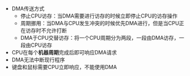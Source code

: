 - DMA传送方式
	- 停止CPU访存：当DMA需要进行访存的时候立即停止CPU的访存操作
	- 周期挪用：当DMA与CPU发生冲突的时候优先DMA进行，但是当CPU正在访存时不允许打断
	- DMA于CPU交替访存：将一个CPU周期分为两段，一段由DMA访存，一段由CPU访存
- CPU在每个**机器周期**完成后即可响应DMA请求
- DMA无法中断现行程序
- 键盘和鼠标需要CPU立即响应，不能使用DMA